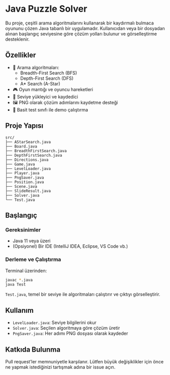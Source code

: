 # Java Puzzle Solver

Bu proje, çeşitli arama algoritmalarını kullanarak bir kaydırmalı bulmaca oyununu çözen Java tabanlı bir uygulamadır. Kullanıcıdan veya bir dosyadan alınan başlangıç seviyesine göre çözüm yolları bulunur ve görselleştirme desteklenir.

## Özellikler

- 👣 Arama algoritmaları:
  - Breadth-First Search (BFS)
  - Depth-First Search (DFS)
  - A* Search (A-Star)
- 🎮 Oyun mantığı ve oyuncu hareketleri
- 🧩 Seviye yükleyici ve kaydedici
- 🖼️ PNG olarak çözüm adımlarını kaydetme desteği
- 📜 Basit test sınıfı ile demo çalıştırma

## Proje Yapısı

```
src/
├── AStarSearch.java
├── Board.java
├── BreadthFirstSearch.java
├── DepthFirstSearch.java
├── Directions.java
├── Game.java
├── LevelLoader.java
├── Player.java
├── PngSaver.java
├── Position.java
├── Scene.java
├── SlideResult.java
├── Solver.java
└── Test.java
```

## Başlangıç

### Gereksinimler

- Java 11 veya üzeri
- (Opsiyonel) Bir IDE (IntelliJ IDEA, Eclipse, VS Code vb.)

### Derleme ve Çalıştırma

Terminal üzerinden:

```bash
javac *.java
java Test
```

`Test.java`, temel bir seviye ile algoritmaları çalıştırır ve çıktıyı görselleştirir.

## Kullanım

- `LevelLoader.java`: Seviye bilgilerini okur
- `Solver.java`: Seçilen algoritmaya göre çözüm üretir
- `PngSaver.java`: Her adımı PNG dosyası olarak kaydeder

## Katkıda Bulunma

Pull request’ler memnuniyetle karşılanır. Lütfen büyük değişiklikler için önce ne yapmak istediğinizi tartışmak adına bir issue açın.

